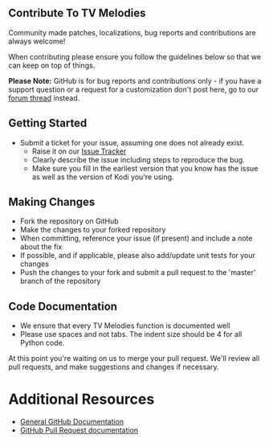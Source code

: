 ## Contribute To TV Melodies

Community made patches, localizations, bug reports and contributions are always welcome!

When contributing please ensure you follow the guidelines below so that we can keep on top of things.

__Please Note:__ GitHub is for bug reports and contributions only - if you have a support question or a request for a customization don't post here, go to our [forum thread](https://forum.kodi.tv/showthread.php?tid=327042) instead.

## Getting Started

* Submit a ticket for your issue, assuming one does not already exist.
  * Raise it on our [Issue Tracker](https://github.com/smitchell6879/script.tvmelodies/issues)
  * Clearly describe the issue including steps to reproduce the bug.
  * Make sure you fill in the earliest version that you know has the issue as well as the version of Kodi you're using.

## Making Changes

* Fork the repository on GitHub
* Make the changes to your forked repository
* When committing, reference your issue (if present) and include a note about the fix
* If possible, and if applicable, please also add/update unit tests for your changes
* Push the changes to your fork and submit a pull request to the 'master' branch of the repository

## Code Documentation

* We ensure that every TV Melodies function is documented well
* Please use spaces and not tabs. The indent size should be 4 for all Python code.

At this point you're waiting on us to merge your pull request. We'll review all pull requests, and make suggestions and changes if necessary.

# Additional Resources
* [General GitHub Documentation](https://help.github.com/)
* [GitHub Pull Request documentation](https://help.github.com/send-pull-requests/)

